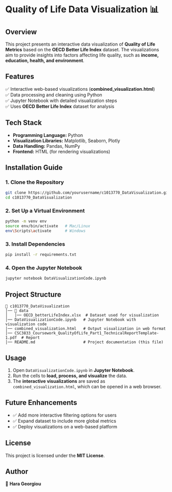 # **Quality of Life Data Visualization 📊**

## **Overview**
This project presents an interactive data visualization of **Quality of Life Metrics** based on the **OECD Better Life Index** dataset. The visualizations aim to provide insights into factors affecting life quality, such as **income, education, health, and environment**.

## **Features**
✅ Interactive web-based visualizations (**combined_visualization.html**)  
✅ Data processing and cleaning using Python  
✅ Jupyter Notebook with detailed visualization steps  
✅ Uses **OECD Better Life Index** dataset for analysis  

## **Tech Stack**
- **Programming Language:** Python  
- **Visualization Libraries:** Matplotlib, Seaborn, Plotly  
- **Data Handling:** Pandas, NumPy  
- **Frontend:** HTML (for rendering visualizations)  

## **Installation Guide**
### **1. Clone the Repository**
```bash
git clone https://github.com/yourusername/c1013770_DataVisualization.git
cd c1013770_DataVisualization
```

### **2. Set Up a Virtual Environment**
```bash
python -m venv env
source env/bin/activate   # Mac/Linux
env\Scripts\activate      # Windows
```

### **3. Install Dependencies**
```bash
pip install -r requirements.txt
```

### **4. Open the Jupyter Notebook**
```bash
jupyter notebook DataVisualizationCode.ipynb
```

## **Project Structure**
```
📂 c1013770_DataVisualization
│── 📂 data
│   │── OECD_betterLifeIndex.xlsx  # Dataset used for visualization
│── DataVisualizationCode.ipynb   # Jupyter Notebook with visualization code
│── combined_visualization.html   # Output visualization in web format
│── CSC3833_Coursework_QualityOfLife_Part1_TechnicalReportTemplate-1.pdf  # Report
│── README.md                     # Project documentation (this file)
```

## **Usage**
1. Open `DataVisualizationCode.ipynb` in **Jupyter Notebook**.
2. Run the cells to **load, process, and visualize** the data.
3. The **interactive visualizations** are saved as `combined_visualization.html`, which can be opened in a web browser.

## **Future Enhancements**
- ✅ Add more interactive filtering options for users  
- ✅ Expand dataset to include more global metrics  
- ✅ Deploy visualizations on a web-based platform  

## **License**
This project is licensed under the **MIT License**.

## **Author**
📌 **Hara Georgiou**  
